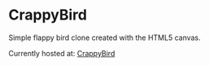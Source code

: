 # CrappyBird
Simple flappy bird clone created with the HTML5 canvas.

Currently hosted at: [CrappyBird](http://portfolio-plamen.000webhostapp.com/projects/crappybird/)

